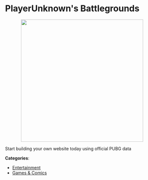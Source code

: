 # PlayerUnknown's Battlegrounds
<p align="center">
    <img width="400" src="https://raw.githubusercontent.com/apis-list/apis-list/apis/playerunknowns-battlegrounds/logo_256x256.png" />
</p>

Start building your own website today using official PUBG data



**Categories**:
- [Entertainment](https://github.com/apis-list/apis-list#entertainment)
- [Games & Comics](https://github.com/apis-list/apis-list#games-and-comics)





